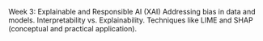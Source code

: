 Week 3: Explainable and Responsible AI (XAI)
       Addressing bias in data and models.
       Interpretability vs. Explainability.
       Techniques like LIME and SHAP (conceptual and practical application).